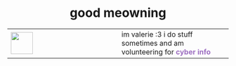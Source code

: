 <h1 align="center">good meowning</h1>

<div align="center">
	<table style="border:none">
		<tr>
		<td style="width:50%">
		<img src="https://i.redd.it/almmk6g0hxrb1.gif" height="50" />
		</td>
		<td style="width:50%">
		im valerie :3 i do stuff sometimes and
		am volunteering for <b><a href="" style="text-decoration:none;color:#9d6fc1;">cyber info</a></b>
		</tr>
	</table>


<!--
**asterodae/asterodae** is a ✨ _special_ ✨ repository because its `README.md` (this file) appears on your GitHub profile.

Here are some ideas to get you started:

- 🔭 I’m currently working on ...
- 🌱 I’m currently learning ...
- 👯 I’m looking to collaborate on ...
- 🤔 I’m looking for help with ...
- 💬 Ask me about ...
- 📫 How to reach me: ...
- 😄 Pronouns: ...
- ⚡ Fun fact: ...
-->
